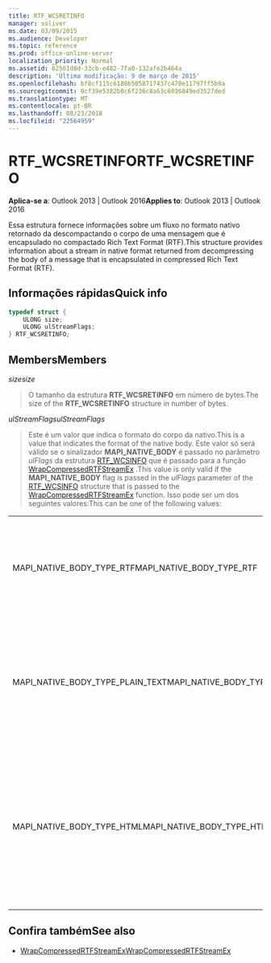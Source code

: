 ```yaml
---
title: RTF_WCSRETINFO
manager: soliver
ms.date: 03/09/2015
ms.audience: Developer
ms.topic: reference
ms.prod: office-online-server
localization_priority: Normal
ms.assetid: 62561d8d-33cb-e482-7fa0-132afe2b464a
description: 'Última modificação: 9 de março de 2015'
ms.openlocfilehash: bf8cf115c6188b5058717437c470e11797ff5b9a
ms.sourcegitcommit: 0cf39e5382b8c6f236c8a63c6036849ed3527ded
ms.translationtype: MT
ms.contentlocale: pt-BR
ms.lasthandoff: 08/23/2018
ms.locfileid: "22564959"
---
```

# <a name="rtfwcsretinfo"></a><span data-ttu-id="e079e-103">RTF_WCSRETINFO</span><span class="sxs-lookup"><span data-stu-id="e079e-103">RTF_WCSRETINFO</span></span>

<span data-ttu-id="e079e-104">**Aplica-se a**: Outlook 2013 | Outlook 2016</span><span class="sxs-lookup"><span data-stu-id="e079e-104">**Applies to**: Outlook 2013 | Outlook 2016</span></span> 
  
<span data-ttu-id="e079e-105">Essa estrutura fornece informações sobre um fluxo no formato nativo retornado da descompactando o corpo de uma mensagem que é encapsulado no compactado Rich Text Format (RTF).</span><span class="sxs-lookup"><span data-stu-id="e079e-105">This structure provides information about a stream in native format returned from decompressing the body of a message that is encapsulated in compressed Rich Text Format (RTF).</span></span>
  
## <a name="quick-info"></a><span data-ttu-id="e079e-106">Informações rápidas</span><span class="sxs-lookup"><span data-stu-id="e079e-106">Quick info</span></span>

```cpp
typedef struct { 
    ULONG size;    
    ULONG ulStreamFlags; 
} RTF_WCSRETINFO;
```

## <a name="members"></a><span data-ttu-id="e079e-107">Members</span><span class="sxs-lookup"><span data-stu-id="e079e-107">Members</span></span>

<span data-ttu-id="e079e-108">_size_</span><span class="sxs-lookup"><span data-stu-id="e079e-108">_size_</span></span>
  
> <span data-ttu-id="e079e-109">O tamanho da estrutura **RTF_WCSRETINFO** em número de bytes.</span><span class="sxs-lookup"><span data-stu-id="e079e-109">The size of the **RTF_WCSRETINFO** structure in number of bytes.</span></span> 
    
<span data-ttu-id="e079e-110">_ulStreamFlags_</span><span class="sxs-lookup"><span data-stu-id="e079e-110">_ulStreamFlags_</span></span>
  
> <span data-ttu-id="e079e-111">Este é um valor que indica o formato do corpo da nativo.</span><span class="sxs-lookup"><span data-stu-id="e079e-111">This is a value that indicates the format of the native body.</span></span> <span data-ttu-id="e079e-112">Este valor só será válido se o sinalizador **MAPI_NATIVE_BODY** é passado no parâmetro _ulFlags_ da estrutura [RTF_WCSINFO](rtf_wcsinfo.md) que é passado para a função [WrapCompressedRTFStreamEx](wrapcompressedrtfstreamex.md) .</span><span class="sxs-lookup"><span data-stu-id="e079e-112">This value is only valid if the **MAPI_NATIVE_BODY** flag is passed in the  _ulFlags_ parameter of the [RTF_WCSINFO](rtf_wcsinfo.md) structure that is passed to the [WrapCompressedRTFStreamEx](wrapcompressedrtfstreamex.md) function.</span></span> <span data-ttu-id="e079e-113">Isso pode ser um dos seguintes valores:</span><span class="sxs-lookup"><span data-stu-id="e079e-113">This can be one of the following values:</span></span> 
    
|||
|:-----|:-----|
|<span data-ttu-id="e079e-114">MAPI_NATIVE_BODY_TYPE_RTF</span><span class="sxs-lookup"><span data-stu-id="e079e-114">MAPI_NATIVE_BODY_TYPE_RTF</span></span>  <br/> |<span data-ttu-id="e079e-115">Esse valor é usado apenas se _ulFlags_ inclui o sinalizador **MAPI_NATIVE_BODY** e corpo for RTF.</span><span class="sxs-lookup"><span data-stu-id="e079e-115">This value is only used if  _ulFlags_ includes the **MAPI_NATIVE_BODY** flag, and the body is RTF.</span></span>  <br/> |
|<span data-ttu-id="e079e-116">MAPI_NATIVE_BODY_TYPE_PLAIN_TEXT</span><span class="sxs-lookup"><span data-stu-id="e079e-116">MAPI_NATIVE_BODY_TYPE_PLAIN_TEXT</span></span>  <br/> |<span data-ttu-id="e079e-117">Esse valor é usado apenas se _ulFlags_ inclui o sinalizador **MAPI_NATIVE_BODY** e o corpo é o formato de texto sem formatação.</span><span class="sxs-lookup"><span data-stu-id="e079e-117">This value is only used if  _ulFlags_ includes the **MAPI_NATIVE_BODY** flag, and the body is plain text format.</span></span>  <br/> |
|<span data-ttu-id="e079e-118">MAPI_NATIVE_BODY_TYPE_HTML</span><span class="sxs-lookup"><span data-stu-id="e079e-118">MAPI_NATIVE_BODY_TYPE_HTML</span></span>  <br/> |<span data-ttu-id="e079e-119">Esse valor é usado apenas se _ulFlags_ inclui o sinalizador **MAPI_NATIVE_BODY** e o corpo é o formato de linguagem de marcação de hipertexto (HTML).</span><span class="sxs-lookup"><span data-stu-id="e079e-119">This value is only used if  _ulFlags_ includes the **MAPI_NATIVE_BODY** flag, and the body is Hypertext Markup Language (HTML) format.</span></span>  <br/> |
   
## <a name="see-also"></a><span data-ttu-id="e079e-120">Confira também</span><span class="sxs-lookup"><span data-stu-id="e079e-120">See also</span></span>

- [<span data-ttu-id="e079e-121">WrapCompressedRTFStreamEx</span><span class="sxs-lookup"><span data-stu-id="e079e-121">WrapCompressedRTFStreamEx</span></span>](wrapcompressedrtfstreamex.md)

